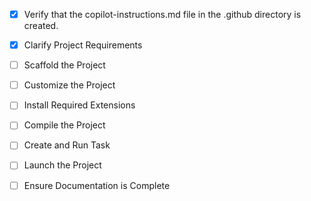 - [x] Verify that the copilot-instructions.md file in the .github directory is created.

- [x] Clarify Project Requirements
  <!-- React.js project with Three.js for IMITATE LABS 3D animated landing page -->

- [ ] Scaffold the Project

- [ ] Customize the Project

- [ ] Install Required Extensions

- [ ] Compile the Project

- [ ] Create and Run Task

- [ ] Launch the Project

- [ ] Ensure Documentation is Complete
